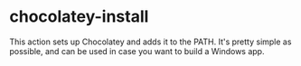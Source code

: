 # chocolatey-install
This action sets up Chocolatey and adds it to the PATH. It's pretty simple as possible, and can be used in case you want to build a Windows app.
